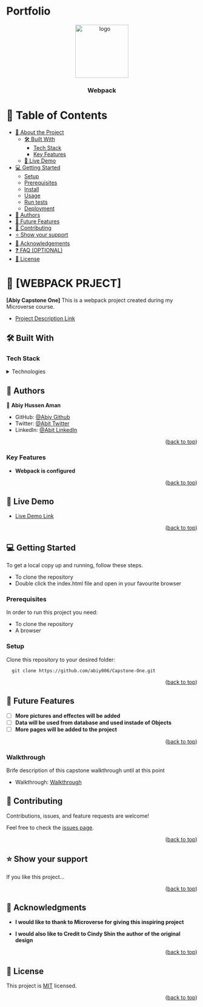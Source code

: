# Portfolio
<a name="readme-top"></a>

<div align="center">
  <img src="Images\html_css.png" alt="logo" width="140"  height="auto" />
  <br/>

  <h3><b>Webpack</b></h3>

</div>

<!-- TABLE OF CONTENTS -->

# 📗 Table of Contents

- [📖 About the Project](#about-project)
  - [🛠 Built With](#built-with)
    - [Tech Stack](#tech-stack)
    - [Key Features](#key-features)
  - [🚀 Live Demo](#live-demo)
- [💻 Getting Started](#getting-started)
  - [Setup](#setup)
  - [Prerequisites](#prerequisites)
  - [Install](#install)
  - [Usage](#usage)
  - [Run tests](#run-tests)
  - [Deployment](#triangular_flag_on_post-deployment)
- [👥 Authors](#authors)
- [🔭 Future Features](#future-features)
- [🤝 Contributing](#contributing)
- [⭐️ Show your support](#support)
- [🙏 Acknowledgements](#acknowledgements)
- [❓ FAQ (OPTIONAL)](#faq)
- [📝 License](#license)

<!-- PROJECT DESCRIPTION -->

# 📖 [WEBPACK PRJECT] <a name="about-project"></a>

**[Abiy Capstone One]** This is a webpack project created during my Microverse course. 

- [Project Description Link](#)

## 🛠 Built With <a name="built-with"></a>

### Tech Stack <a name="tech-stack"></a>

<details>
  <summary>Technologies</summary>
  <ul>
    <li><a href="https://developer.mozilla.org/en-US/docs/Web/CSS">CSS</a></li>
    <li><a href="https://developer.mozilla.org/en-US/docs/Web/Javascript">Javascript</a></li>
    <li><a href="https://dart.dev/tools/linter-rules">LINTERS</a></li>
  </ul>
</details>

<!-- AUTHORS -->

## 👥 Authors <a name="authors"></a>

👤 **Abiy Hussen Aman**

- GitHub: [@Abiy Github](https://github.com/abiy006)
- Twitter: [@Abit Twitter](https://twitter.com/Abiy62463489)
- LinkedIn: [@Abit LinkedIn](https://www.linkedin.com/in/abiy-hussen-aman-194587183/)

<p align="right">(<a href="#readme-top">back to top</a>)</p>

<!-- Features -->

### Key Features <a name="key-features"></a>

- **Webpack is configured**

<p align="right">(<a href="#readme-top">back to top</a>)</p>

<!-- LIVE DEMO -->

## 🚀 Live Demo <a name="live-demo"></a>

- [Live Demo Link](#)

<p align="right">(<a href="#readme-top">back to top</a>)</p>

<!-- GETTING STARTED -->

## 💻 Getting Started <a name="getting-started"></a>

To get a local copy up and running, follow these steps.

* To clone the repository
* Double click the index.html file and open in your favourite browser

### Prerequisites

In order to run this project you need:

* To clone the repository
* A browser

### Setup

Clone this repository to your desired folder:

```
  git clone https://github.com/abiy006/Capstone-One.git
```
<p align="right">(<a href="#readme-top">back to top</a>)</p>

<!-- FUTURE FEATURES -->

## 🔭 Future Features <a name="future-features"></a>

- [ ] **More pictures and effectes will be added**
- [ ] **Data will be used from database and used instade of Objects**
- [ ] **More pages will be added to the project**

<p align="right">(<a href="#readme-top">back to top</a>)</p>

### Walkthrough

Brife description of this capstone walkthrough until at this point

- Walkthrough: [ Walkthrough](https://www.loom.com/share/fb12380aa2964c4f9641a18f9aea6c19)

<!-- CONTRIBUTING -->

## 🤝 Contributing <a name="contributing"></a>

Contributions, issues, and feature requests are welcome!

Feel free to check the [issues page](../../issues/).

<p align="right">(<a href="#readme-top">back to top</a>)</p>

<!-- SUPPORT -->

## ⭐️ Show your support <a name="support"></a>

If you like this project...

<p align="right">(<a href="#readme-top">back to top</a>)</p>

<!-- ACKNOWLEDGEMENTS -->

## 🙏 Acknowledgments <a name="acknowledgements"></a>

- **I would like to thank to Microverse for giving this inspiring project**

- **I would also like to Credit to Cindy Shin the author of the original design**

<p align="right">(<a href="#readme-top">back to top</a>)</p>

<!-- LICENSE -->

## 📝 License <a name="license"></a>

This project is [MIT](./LICENSE.md) licensed.

<p align="right">(<a href="#readme-top">back to top</a>)</p>
